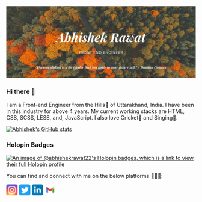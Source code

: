 <img src="https://github.com/abhishekrawat22/abhishekrawat22/blob/master/assets/images/png/Abhishek-Rawat.png" alt="Abhishek Rawat - Front End Engineer"/>

### Hi there 👋

I am a Front-end Engineer from the Hills🗻 of Uttarakhand, India. I have been in this industry for above 4 years. My current working stacks are HTML, CSS, SCSS, LESS, and, JavaScript. I also love Cricket🏏 and Singing🎤.

[![Abhishek's GitHub stats](https://github-readme-stats.vercel.app/api?username=abhishekrawat22&show_icons=true)](https://github.com/abhishekrawat22/github-readme-stats)

### Holopin Badges
[![An image of @abhishekrawat22's Holopin badges, which is a link to view their full Holopin profile](https://holopin.me/abhishekrawat22)](https://holopin.io/@abhishekrawat22)

You can find and connect with me on the below platforms 👨🏻‍💻:

<a href="https://www.instagram.com/iamabhishek22_/" target="_blank"><img src="https://github.com/abhishekrawat22/abhishekrawat22/blob/master/assets/images/svg/instagram.svg" alt="Instagram" width=30 height=30 /></a>
<a href="https://twitter.com/iamabhishek22_/" target="_blank"><img src="https://github.com/abhishekrawat22/abhishekrawat22/blob/master/assets/images/svg/twitter.svg" alt="Twitter" width=30 height=30 /></a>
<a href="https://www.linkedin.com/in/abhishek-rawat-02513417b/" target="_blank"><img src="https://github.com/abhishekrawat22/abhishekrawat22/blob/master/assets/images/svg/linkedin.svg" alt="Linked In" width=30 height=30 /></a>
<a href="mailto:abhishekrawat5743@gmail.com" target="_blank"><img src="https://github.com/abhishekrawat22/abhishekrawat22/blob/master/assets/images/svg/gmail.svg" alt="Gmail" width=30 height=30 /></a>
